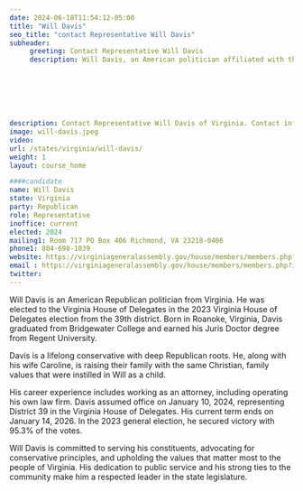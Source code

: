 ```yaml
---
date: 2024-06-18T11:54:12-05:00
title: "Will Davis"
seo_title: "contact Representative Will Davis"
subheader:
     greeting: Contact Representative Will Davis
     description: Will Davis, an American politician affiliated with the Republican Party, assumed office as a member of the Virginia House of Delegates, representing District 39, on January 10, 2024.







description: Contact Representative Will Davis of Virginia. Contact information for Will Davis includes email address, phone number, and mailing address.
image: will-davis.jpeg
video:
url: /states/virginia/will-davis/
weight: 1
layout: course_home

####candidate
name: Will Davis
state: Virginia
party: Republican
role: Representative
inoffice: current
elected: 2024
mailing1: Room 717 PO Box 406 Richmond, VA 23218-0406
phone1: 804-698-1039
website: https://virginiageneralassembly.gov/house/members/members.php?id=H0357/
email : https://virginiageneralassembly.gov/house/members/members.php?id=H0357/
twitter: 
---
```

Will Davis is an American Republican politician from Virginia. He was elected to the Virginia House of Delegates in the 2023 Virginia House of Delegates election from the 39th district. Born in Roanoke, Virginia, Davis graduated from Bridgewater College and earned his Juris Doctor degree from Regent University.

Davis is a lifelong conservative with deep Republican roots. He, along with his wife Caroline, is raising their family with the same Christian, family values that were instilled in Will as a child.

His career experience includes working as an attorney, including operating his own law firm. Davis assumed office on January 10, 2024, representing District 39 in the Virginia House of Delegates. His current term ends on January 14, 2026. In the 2023 general election, he secured victory with 95.3% of the votes.

Will Davis is committed to serving his constituents, advocating for conservative principles, and upholding the values that matter most to the people of Virginia. His dedication to public service and his strong ties to the community make him a respected leader in the state legislature.
